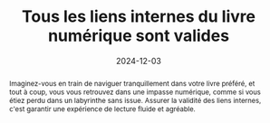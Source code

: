 ---
title: Tous les liens internes du livre numérique sont valides
abstract: Imaginez-vous en train de naviguer tranquillement dans votre livre préféré, et tout à coup, vous vous retrouvez dans une impasse numérique, comme si vous étiez perdu dans un labyrinthe sans issue. Assurer la validité des liens internes, c'est  garantir une expérience de lecture fluide et agréable.
categories: 
    - "Liens"
agrege: O4147-E051
opquast: '4 147'
indiceebook: '51'
description: "Règle n°51"
before: "050"
weight: "051"
after: "052"
actif: '1'
layout: rules
date: 2024-12-03
tags: 
    - "Utilisabilité"
    - "Confiance"
objectif: 
    - "Faciliter un accès rapide à tous les contenus"
    - "Éviter les déceptions"
Meo: 
    - "S'assurer que l'outil utilisé pour la rédaction des contenus possède une gestion satisfaisante et cohérente des hyperliens internes."
Controle: 
    - "Lancer régulièrement un contrôle de la validité de l'ensemble des liens"
epubcheck: true
ace: false
humancheck: false
ReadiumGoToolkit: 
Source: 
    - "Opquast"
Referentiel: 
    - "EPUB Accessibility 1.1](https://www.w3.org/TR/epub-a11y-11/)"
steps: 
    - "Projet éditorial"
    - "Production numérique"
---